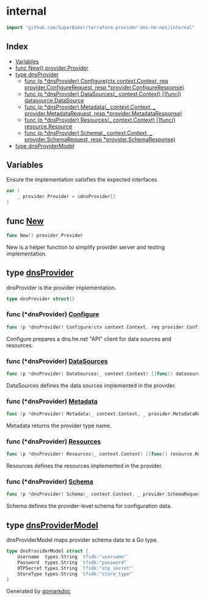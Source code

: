 <!-- Code generated by gomarkdoc. DO NOT EDIT -->

# internal

```go
import "github.com/SuperBuker/terraform-provider-dns-he-net/internal"
```

## Index

- [Variables](<#variables>)
- [func New() provider.Provider](<#func-new>)
- [type dnsProvider](<#type-dnsprovider>)
  - [func (p *dnsProvider) Configure(ctx context.Context, req provider.ConfigureRequest, resp *provider.ConfigureResponse)](<#func-dnsprovider-configure>)
  - [func (p *dnsProvider) DataSources(_ context.Context) []func() datasource.DataSource](<#func-dnsprovider-datasources>)
  - [func (p *dnsProvider) Metadata(_ context.Context, _ provider.MetadataRequest, resp *provider.MetadataResponse)](<#func-dnsprovider-metadata>)
  - [func (p *dnsProvider) Resources(_ context.Context) []func() resource.Resource](<#func-dnsprovider-resources>)
  - [func (p *dnsProvider) Schema(_ context.Context, _ provider.SchemaRequest, resp *provider.SchemaResponse)](<#func-dnsprovider-schema>)
- [type dnsProviderModel](<#type-dnsprovidermodel>)


## Variables

Ensure the implementation satisfies the expected interfaces

```go
var (
    _ provider.Provider = &dnsProvider{}
)
```

## func [New](<https://github.com/SuperBuker/terraform-provider-dns-he-net/tree/master/internal/blob/master/internal/provider.go#L31>)

```go
func New() provider.Provider
```

New is a helper function to simplify provider server and testing implementation.

## type [dnsProvider](<https://github.com/SuperBuker/terraform-provider-dns-he-net/tree/master/internal/blob/master/internal/provider.go#L36>)

dnsProvider is the provider implementation.

```go
type dnsProvider struct{}
```

### func \(\*dnsProvider\) [Configure](<https://github.com/SuperBuker/terraform-provider-dns-he-net/tree/master/internal/blob/master/internal/provider.go#L85>)

```go
func (p *dnsProvider) Configure(ctx context.Context, req provider.ConfigureRequest, resp *provider.ConfigureResponse)
```

Configure prepares a dns.he.net "API" client for data sources and resources.

### func \(\*dnsProvider\) [DataSources](<https://github.com/SuperBuker/terraform-provider-dns-he-net/tree/master/internal/blob/master/internal/provider.go#L254>)

```go
func (p *dnsProvider) DataSources(_ context.Context) []func() datasource.DataSource
```

DataSources defines the data sources implemented in the provider.

### func \(\*dnsProvider\) [Metadata](<https://github.com/SuperBuker/terraform-provider-dns-he-net/tree/master/internal/blob/master/internal/provider.go#L47>)

```go
func (p *dnsProvider) Metadata(_ context.Context, _ provider.MetadataRequest, resp *provider.MetadataResponse)
```

Metadata returns the provider type name.

### func \(\*dnsProvider\) [Resources](<https://github.com/SuperBuker/terraform-provider-dns-he-net/tree/master/internal/blob/master/internal/provider.go#L282>)

```go
func (p *dnsProvider) Resources(_ context.Context) []func() resource.Resource
```

Resources defines the resources implemented in the provider.

### func \(\*dnsProvider\) [Schema](<https://github.com/SuperBuker/terraform-provider-dns-he-net/tree/master/internal/blob/master/internal/provider.go#L52>)

```go
func (p *dnsProvider) Schema(_ context.Context, _ provider.SchemaRequest, resp *provider.SchemaResponse)
```

Schema defines the provider\-level schema for configuration data.

## type [dnsProviderModel](<https://github.com/SuperBuker/terraform-provider-dns-he-net/tree/master/internal/blob/master/internal/provider.go#L39-L44>)

dnsProviderModel maps provider schema data to a Go type.

```go
type dnsProviderModel struct {
    Username  types.String `tfsdk:"username"`
    Password  types.String `tfsdk:"password"`
    OTPSecret types.String `tfsdk:"otp_secret"`
    StoreType types.String `tfsdk:"store_type"`
}
```



Generated by [gomarkdoc](<https://github.com/princjef/gomarkdoc>)
